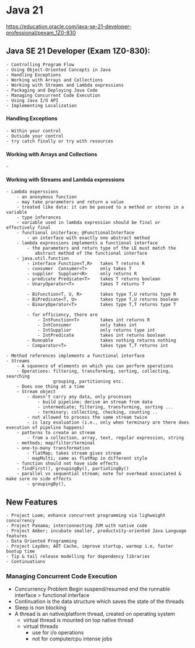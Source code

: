 # Java 21
https://education.oracle.com/java-se-21-developer-professional/pexam_1Z0-830
## Java SE 21 Developer (Exam 1Z0-830): 
	- Controlling Program Flow
	- Using Object-Oriented Concepts in Java
	- Handling Exceptions
	- Working with Arrays and Collections
	- Working with Streams and Lambda expressions
	- Packaging and Deploying Java Code
	- Managing Concurrent Code Execution
	- Using Java I/O API
	- Implementing Localization


#### Handling Exceptions
	- Within your control
	- Outside your control
	- try catch finally or try with resources
#### Working with Arrays and Collections
	- 
#### Working with Streams and Lambda expressions
  	- Lambda experssions
		- an anonymous function
		- may take prarameters and return a value
		- treated like data: it can be passed to a method or stores in a variable
		- type inferances
		- variable used in lambda expression should be final or effectively final
		- functional initerface; @FunctionalInterface 
			- an interface with exactly one abstract method
		- lambda expressions implements a functional interface
			- the parameters and return type of the LE must match the 
			   abstract method of the functional interface
		- java.util.function
			- interface Function<T,R> 	takes T returns R
			- consumer	Consumer<T>		only takes T 
			- supplier	Suppluer<R>		only returns R
			- predicate Predicate<T>	takes T returns boolean
			- UnaryOperator<T>			takes T returns T

			- BiFunction<T,	U, R>		takes type T,U returns type R
			- BiPredicate<T, U>			takes type T,U returns boolean
			- BinaryOperator<T>			takes type T,T returns type T

			- for efficiency, there are 
				- IntFunction<T> 		takes int returns R
				- IntConsumer	  		only takes int	
				- IntSupplier			only returns type int
				- IntPredicate			takes int returns boolean
			- Runnable 					takes nothing returns nothing
			- Comparator<T>				takes type T,T returns int

	- Method references implements a functional interface
	- Streams
		- A squenece of elements on which you can perform operations
		- Operations: filtering, transforming, sorting, collecting, searching
					  grouping, partitioning etc.
		- Does one thing at a time
		- Stream object
			- doesn't carry any data, only processes
				- build pipeline: derive an stream from data
				- intermediate; filtering, transforming, sorting ... 
				- terminary; collecting, checking, counting ..
			- not allowed to process the same stream twice
			- is lazy evaluation (i.e., only when terminary are there does execution of pipeline happens)
		- patterns to create an stream
			- from a collection, array, text, regular expression, string
		- methods; map/filter/terminal
		- one-to-many transformation
			- flatMap; takes stream gives stream
			- mapMulti; same as flatMap in different style
		- function should not have side effects
		- findFirst(), groupingBy(), partiotingBy()
		- parallel vs sequential stream; note for overhead associated & make sure no side effects
			- groupingBy(),
		

## New Features
	- Project Loom; enhance concurrent programming via lighweight concurrency
	- Project Panama; interconnecting JVM with native code
	- Project Amber; incubate smaller, productvity-oriented Java Language features
	- Data Oriented Programming
	- Project Layden; AOT Cache, improve startup, warmup i.e, faster bootup time
	- Tip & tail release modelling for dependency libraries
	- Continuations

### Managing Concurrent Code Execution
- Concurrency Problem
	Begin suspend/resumed end
	the runnable interface > functional interface
- Continuation is the data structure which saves the state of the threads
- Sleep is non blocking
- A thread is an native/platform thread, created on operating system
	- virtual thread is mounted on top native thread
	- virtual threads 
		- use for i/o operations
		- not for compute/cpu intense jobs